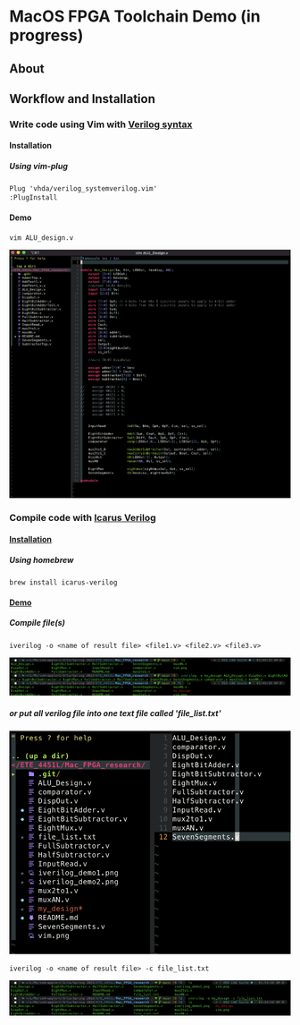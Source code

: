 # MacOS FPGA Toolchain Demo (in progress)

## About

## Workflow and Installation
### Write code using Vim with [Verilog syntax](https://github.com/vhda/verilog_systemverilog.vim)
#### Installation
##### Using vim-plug

```VimL
Plug 'vhda/verilog_systemverilog.vim'
:PlugInstall
```

#### Demo

```
vim ALU_design.v
```

![Vim](vim.png)

### Compile code with [Icarus Verilog](https://github.com/steveicarus/iverilog)
#### [Installation](https://iverilog.fandom.com/wiki/Installation_Guide)
##### Using homebrew

```
brew install icarus-verilog
```

#### [Demo](https://iverilog.fandom.com/wiki/Getting_Started)
##### Compile file(s)

```
iverilog -o <name of result file> <file1.v> <file2.v> <file3.v>
```

![iverilog1](iverilog_demo1.png)

##### or put all verilog file into one text file called 'file_list.txt'
![file_list](file_list.png)

```
iverilog -o <name of result file> -c file_list.txt
```

![iverilog2](iverilog_demo2.png)

